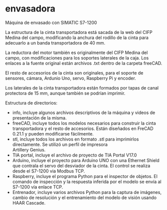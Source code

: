 # envasadora
Máquina de envasado con SIMATIC S7-1200

La estructura de la cinta transportadora está sacada de la web del CIFP Medina del campo, modificando la anchura del rodillo de la cinta para adecuarlo a un banda transportadora de 40 mm.

La reductora del motor también es originalmente del CIFP Medina del campo, con modificaciones para los soportes laterales de la caja. Los enlaces a la fuente original están archivos .txt dentro de la carpeta freeCAD.

El resto de accesorios de la cinta son originales, para el soporte de sensores, cámara, Ardunio Uno, servo, Raspberry Pi y encoder. 

Los laterales de la cinta transportadora están formados por tapas de canal protectora de 15 mm, aunque también se podrían imprimir. 

Estructura de directorios:

- info, incluye algunos archivos descriptivos de la máquina y videos de presentación de la misma.
- freeCAD, incluye todos los modelos necesarios para construir la cinta transportadora y el resto de accesorios.
    Están diseñados en FreCAD 0.21.1 y pueden modificarse fácilmente.
- stl, incluye todos los archivos en formato .stl para imprimirlos directamente. Se utilizó un perfil de impresora     
    Artillery Genius.
- TIA portal, incluye el archivo de proyecto de TIA Portal V17.0
- Arduino, incluye el proyecto para Arduino UNO con una Ethernet Shield que contrala el servo del desviador de la cinta.
    El control se realiza desde el S7-1200 via Modbus TCP.
- Raspberry, incluye el programa Python para el inspector de objetos.
    El comando de inspección y la respuesta inferida por el modelo se envía al S7-1200 vía enlace TCP.
- Entrenador, incluye varios archivos Python para la captura de imágenes, cambio de resolución y el entrenamiento del 
    modelo de visión usando HAAR Cascade.


